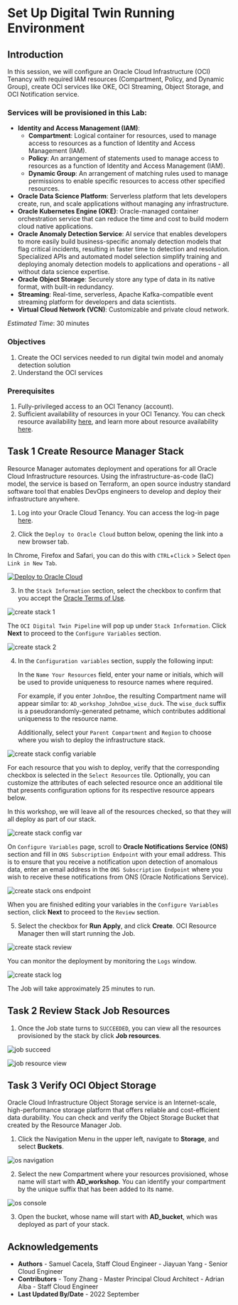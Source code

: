 # Set Up Digital Twin Running Environment


## Introduction
In this session, we will configure an Oracle Cloud Infrastructure (OCI) Tenancy with required IAM resources (Compartment, Policy, and Dynamic Group), create OCI services like OKE, OCI Streaming, Object Storage, and OCI Notification service.



### Services will be provisioned in this Lab:
- **Identity and Access Management (IAM)**:
    - **Compartment**: Logical container for resources, used to manage access to resources as a function of Identity and Access Management (IAM). 
    - **Policy**: An arrangement of statements used to manage access to resources as a function of Identity and Access Management (IAM). 
    - **Dynamic Group**: An arrangement of matching rules used to manage permissions to enable specific resources to access other specified resources.
- **Oracle Data Science Platform**: Serverless platform that lets developers create, run, and scale applications without managing any infrastructure. 
- **Oracle Kubernetes Engine (OKE)**: Oracle-managed container orchestration service that can reduce the time and cost to build modern cloud native applications.
- **Oracle Anomaly Detection Service**: AI service that enables developers to more easily build business-specific anomaly detection models that flag critical incidents, resulting in faster time to detection and resolution. Specialized APIs and automated model selection simplify training and deploying anomaly detection models to applications and operations - all without data science expertise.
- **Oracle Object Storage**: Securely store any type of data in its native format, with built-in redundancy.
- **Streaming**: Real-time, serverless, Apache Kafka-compatible event streaming platform for developers and data scientists.
- **Virtual Cloud Network (VCN)**: Customizable and private cloud network.


*Estimated Time*: 30 minutes



### Objectives
1. Create the OCI services needed to run digital twin model and anomaly detection solution
2. Understand the OCI services

### Prerequisites
1. Fully-privileged access to an OCI Tenancy (account).
2. Sufficient availability of resources in your OCI Tenancy. You can check resource availability [here](https://cloud.oracle.com/limits?region=home), and learn more about resource availability [here](https://docs.oracle.com/en-us/iaas/Content/General/Concepts/servicelimits.htm#Viewing).



## Task 1 Create Resource Manager Stack

Resource Manager automates deployment and operations for all Oracle Cloud Infrastructure resources. Using the infrastructure-as-code (IaC) model, the service is based on Terraform, an open source industry standard software tool that enables DevOps engineers to develop and deploy their infrastructure anywhere.

1. Log into your Oracle Cloud Tenancy. You can access the log-in page [here](https://www.oracle.com/cloud/sign-in.html). 

2. Click the `Deploy to Oracle Cloud` button below, opening the link into a new browser tab.

In Chrome, Firefox and Safari, you can do this with `CTRL`+`Click` > Select `Open Link in New Tab`.

[![Deploy to Oracle Cloud](https://oci-resourcemanager-plugin.plugins.oci.oraclecloud.com/latest/deploy-to-oracle-cloud.svg)](https://cloud.oracle.com/resourcemanager/stacks/create?region=home&zipUrl=https://objectstorage.us-ashburn-1.oraclecloud.com/p/op-o9z8k0z6u7bKmrkNmUW0Jo7IHatSRBaos0jUgFntsDgTA6C5TAqTG96MgmZ-t/n/orasenatdpltintegration03/b/digitaltwin/o/oci-digital-twin-pipeline-main.zip)

3. In the `Stack Information` section, select the checkbox to confirm that you accept the [Oracle Terms of Use](https://cloudmarketplace.oracle.com/marketplace/content?contentId=50511634&render=inline).

![create stack 1](./images/create_stack1.png)

The `OCI Digital Twin Pipeline` will pop up under `Stack Information`. Click **Next** to proceed to the `Configure Variables` section.

![create stack 2](./images/create_stack2.png)

4. In the `Configuration variables` section, supply the following input:

    In the `Name Your Resources` field, enter your name or initials, which will be used to provide uniqueness to resource names where required.

    For example, if you enter `JohnDoe`, the resulting Compartment name will appear similar to: `AD_workshop_JohnDoe_wise_duck`. The `wise_duck` suffix is a pseudorandomly-generated petname, which contributes additional uniqueness to the resource name.

    Additionally, select your `Parent Compartment` and `Region` to choose where you wish to deploy the infrastructure stack.

![create stack config variable](./images/create_stack3.png)

For each resource that you wish to deploy, verify that the corresponding checkbox is selected in the `Select Resources` tile. Optionally, you can customize the attributes of each selected resource once an additional tile that presents configuration options for its respective resource appears below.

In this workshop, we will leave all of the resources checked, so that they will all deploy as part of our stack.

![create stack config var](./images/create_stack4.png)

On `Configure Variables` page, scroll to **Oracle Notifications Service (ONS)** section and fill in `ONS Subscription Endpoint` with your email address. This is to ensure that you receive a notification upon detection of anomalous data, enter an email address in the `ONS Subscription Endpoint` where you wish to receive these notifications from ONS (Oracle Notifications Service).

![create stack ons endpoint](./images/ons_endpoint.png)

When you are finished editing your variables in the `Configure Variables` section, click **Next** to proceed to the `Review` section.

5. Select the checkbox for **Run Apply**, and click **Create**. OCI Resource Manager then will start running the Job.

![create stack review](./images/create_stack_review.png)

You can monitor the deployment by monitoring the `Logs` window.

![create stack log](./images/resource_manager_log.png)

The Job will take approximately 25 minutes to run.

## Task 2 Review Stack Job Resources

1. Once the Job state turns to `SUCCEEDED`, you can view all the resources provisioned by the stack by click **Job resources**. 

![job succeed](./images/job_succeed.png)

![job resource view](./images/job_resource_show.png)



## Task 3 Verify OCI Object Storage

Oracle Cloud Infrastructure Object Storage service is an Internet-scale, high-performance storage platform that offers reliable and cost-efficient data durability. You can check and verify the Object Storage Bucket that created by the Resource Manager Job.

1. Click the Navigation Menu in the upper left, navigate to **Storage**, and select **Buckets**.

![os navigation](./images/bucket_navigation.png)

2. Select the new Compartment where your resources provisioned, whose name will start with **AD_workshop**. You can identify your compartment by the unique suffix that has been added to its name.

![os console](./images/os_console.png)

3. Open the bucket, whose name will start with **AD_bucket**, which was deployed as part of your stack.


## Acknowledgements

- **Authors**
      - Samuel Cacela, Staff Cloud Engineer 
      - Jiayuan Yang - Senior Cloud Engineer 
- **Contributors** 
      - Tony Zhang - Master Principal Cloud Architect
      - Adrian Alba - Staff Cloud Engineer
- **Last Updated By/Date** - 2022 September
